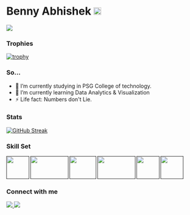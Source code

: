 # Benny Abhishek <img align="" src="https://upload.wikimedia.org/wikipedia/commons/thumb/e/e4/Twitter_Verified_Badge.svg/1200px-Twitter_Verified_Badge.svg.png" height="20px" width="20px">

![](https://komarev.com/ghpvc/?username=benny-abhishek&color=blue&style=flat-square)

### Trophies

[![trophy](https://github-profile-trophy.vercel.app/?username=benny-abhishek&margin-w=5&row=1&theme=buefy)](https://github.com/ryo-ma/github-profile-trophy)

### So...

- 🔭 I’m currently studying in PSG College of technology.
- 🌱 I’m currently learning Data Analytics & Visualization
- ⚡ Life fact: Numbers don't Lie.

### Stats

[![GitHub Streak](https://github-readme-streak-stats.herokuapp.com?user=benny-abhishek&theme=buefy&date_format=M%20j%5B%2C%20Y%5D)](https://git.io/streak-stats)

### Skill Set

<a href=""><img align="left" src="https://upload.wikimedia.org/wikipedia/commons/thumb/c/c3/Python-logo-notext.svg/1200px-Python-logo-notext.svg.png" height="60px" width="60px" /></a>
<a href=""><img align="left" src="https://encrypted-tbn0.gstatic.com/images?q=tbn:ANd9GcQSEb1eJmC_nK58zjKkqnP5vfSOrPUVJRKbVA&usqp=CAU" height="60px" width="100px" /></a>
<a href=""><img align="left" src="https://www.crn.com/resources/027e-1737ab2a5482-5b472a146614-1000/java-logo.jpeg" height="60px" width="70px" /></a>
<a href=""><img align="left" src="https://encrypted-tbn0.gstatic.com/images?q=tbn:ANd9GcRBYnWJW6a9-67ePAHwNGAyBuoMCz1E7joVGA&usqp=CAU" height="60px" width="100px" /></a>
<a href=""><img align="left" src="https://upload.wikimedia.org/wikipedia/commons/thumb/1/18/C_Programming_Language.svg/1200px-C_Programming_Language.svg.png" height="60px" width="60px" /></a>
<a href=""><img src="https://d3njjcbhbojbot.cloudfront.net/api/utilities/v1/imageproxy/https://coursera-course-photos.s3.amazonaws.com/8c/33acbbee2643428c36c2abef24e139/OracleSQL800x800.png?auto=format%2Ccompress&dpr=1" height="60px" width="60px" /></a>

### Connect with me

<a href="https://www.instagram.com/benny__0603" target="_blank">
  <img src="https://img.shields.io/static/v1?style=for-the-badge&label=follow+me+on&logo=Instagram&message=Instagram&color=E4405F">
</a>
  
 <a href="https://www.linkedin.com/in/benny-abhishek-a4a721150" target="_blank">
  <img src="https://img.shields.io/static/v1?style=for-the-badge&label=follow+me+on&logo=LinkedIn&message=LinkedIn&color=0A66C2&logoColor=0A66C2">
</a>

